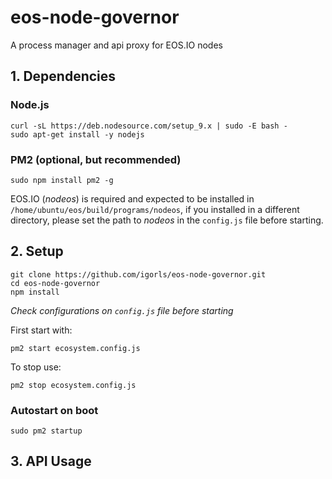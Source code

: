 # eos-node-governor
A process manager and api proxy for EOS.IO nodes

## 1. Dependencies

### Node.js
```
curl -sL https://deb.nodesource.com/setup_9.x | sudo -E bash -
sudo apt-get install -y nodejs
```

### PM2 (optional, but recommended)
```
sudo npm install pm2 -g
```

EOS.IO (*nodeos*) is required and expected to be installed in `/home/ubuntu/eos/build/programs/nodeos`, if you installed in a different directory, please set the path to *nodeos* in the `config.js` file before starting.

## 2. Setup

```
git clone https://github.com/igorls/eos-node-governor.git
cd eos-node-governor
npm install
```
*Check configurations on `config.js` file before starting*

First start with:
```
pm2 start ecosystem.config.js
```

To stop use:
```
pm2 stop ecosystem.config.js
```

### Autostart on boot
```
sudo pm2 startup
```

## 3. API Usage

